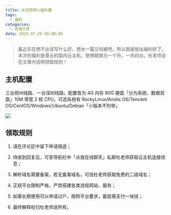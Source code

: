 ```yaml
---
title: 水文防喷小福利篇
tags:
  - 福利
categories:
  - 资源分享
date: 2023-07-28 00:00:00
---
```


> 最近实在想不出该写什么好，想水一篇又怕被喷，所以直接放出福利好了。本次的福利是尊云的国内云主机，使用期限为一个月，一共四台。杜老师会在文章内说明领取规则！

<!-- more -->

## 主机配置

三台郑州线路、一台深圳线路，配置皆为 4G 内存 80G 硬盘「分为系统、数据双盘」10M 带宽 2 核 CPU，可选系统有 RockyLinux/Anolis OS/Tencent OS/CentOS/Windows/Ubuntu/Debian「小版本不列举」

![](https://cdn.dusays.com/2023/07/610-1.jpg)

## 领取规则

1. 请在评论区中留下申请用途；

2. 待收到回复后，可至导航栏中「点我在线聊天」私聊杜老师获取云主机连接信息；

3. 解析域名需要备案，若无备案域名，可找杜老师获取免费的二级域名；

4. 正规平台限制严格，严禁搭建各类违规网站、服务；

5. 如需长期使用可以申请过户，按照平台要求，最低需支付一块钱；

6. 最终解释权归杜老师说所有。